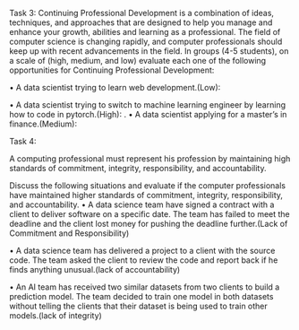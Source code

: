 Task 3:
Continuing Professional Development is a combination of ideas, techniques, and approaches that are designed to help you manage and enhance your growth, abilities and learning as a professional. The field of computer science is changing rapidly, and computer professionals should keep up with recent advancements in the field.
In groups (4-5 students), on a scale of (high, medium, and low) evaluate each one of the following opportunities for Continuing Professional Development:

•	A data scientist trying to learn web development.(Low):

•	A data scientist trying to switch to machine learning engineer by learning how to code in pytorch.(High):
.
•	A data scientist applying for a master’s in finance.(Medium):


 Task 4:

A computing professional must represent his profession by maintaining high standards of commitment, integrity, responsibility, and accountability.

Discuss the following situations and evaluate if the computer professionals have maintained higher standards of commitment, integrity, responsibility, and accountability.
•	A data science team have signed a contract with a client to deliver software on a specific date. The team has failed to meet the deadline and the client lost money for pushing the deadline further.(Lack of Commitment and Responsibility)

•	A data science team has delivered a project to a client with the source code. The team asked the client to review the code and report back if he finds anything unusual.(lack of accountability)

•	An AI team has received two similar datasets from two clients to build a prediction model. The team decided to train one model in both datasets without telling the clients that their dataset is being used to train other models.(lack of integrity)

